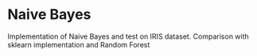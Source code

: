 # Naive Bayes
Implementation of Naive Bayes and test on IRIS dataset. Comparison with sklearn implementation and Random Forest
